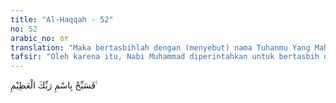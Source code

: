 ```yaml
---
title: "Al-Haqqah - 52"
no: 52
arabic_no: ٥٢
translation: "Maka bertasbihlah dengan (menyebut) nama Tuhanmu Yang Mahaagung. "
tafsir: "Oleh karena itu, Nabi Muhammad diperintahkan untuk bertasbih dengan menyebut nama Allah dan bersyukur kepada-Nya karena Dia telah melimpahkan rahmat yang tidak terhingga kepadanya dan kepada seluruh manusia berupa Al-Qur'an, sebagai petunjuk dalam mencapai kebahagiaan hidup di dunia dan di akhirat. Sesungguhnya Tuhan yang telah memberi rahmat itu adalah Tuhan Yang Mahaagung."
---
```

فَسَبِّحْ بِاسْمِ رَبِّكَ الْعَظِيْمِ ࣖ